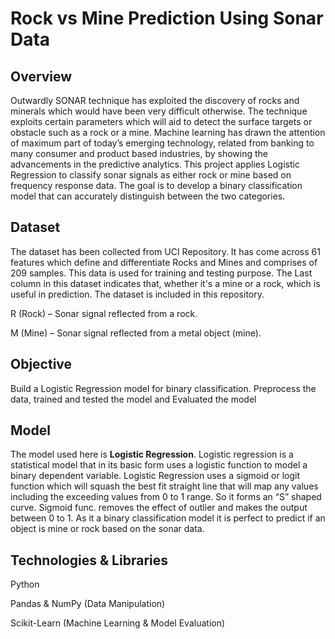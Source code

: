 # Rock vs Mine Prediction Using Sonar Data
## Overview

Outwardly SONAR technique has exploited the discovery of rocks and minerals which would have been very difficult otherwise. The technique exploits certain parameters which will aid to detect the surface targets or obstacle such as a rock or a mine. Machine learning has drawn the attention of maximum part of today’s emerging technology, related from banking to many consumer and product based industries, by showing the advancements in the predictive analytics.
This project applies Logistic Regression to classify sonar signals as either rock or mine based on frequency response data. The goal is to develop a binary classification model that can accurately distinguish between the two categories.

## Dataset

The dataset has been collected from UCI Repository. It has come across 61 features which define and differentiate Rocks and Mines and comprises of 209 samples. This data is used for training and testing purpose. The Last column in this dataset indicates that, whether it's a mine or a rock, which is useful in prediction. The dataset is included in this repository.

R (Rock) – Sonar signal reflected from a rock.

M (Mine) – Sonar signal reflected from a metal object (mine).

## Objective

Build a Logistic Regression model for binary classification.
Preprocess the data, trained and tested the model and Evaluated the model

## Model
The model used here is  **Logistic Regression**. Logistic regression is a statistical model that in its basic form uses a logistic function to model a binary dependent variable. Logistic Regression uses a sigmoid or logit function which will squash the best fit straight line that will map any values including the exceeding values from 0 to 1 range. So it forms an “S” shaped curve. Sigmoid func. removes the effect of outlier and makes the output between 0 to 1.
As it a binary classification model it is perfect to predict if an object is mine or rock based on the sonar data.



## Technologies & Libraries 
Python

Pandas & NumPy (Data Manipulation)

Scikit-Learn (Machine Learning & Model Evaluation)
